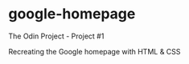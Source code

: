 # google-homepage
The Odin Project - Project #1

Recreating the Google homepage with HTML &amp; CSS 
